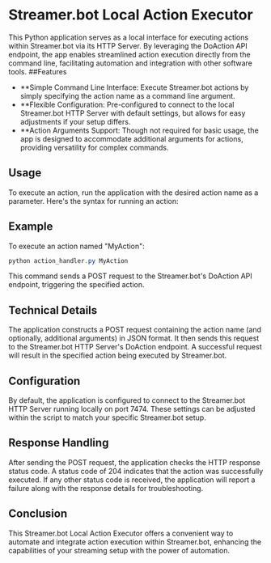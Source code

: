 # Streamer.bot Local Action Executor

This Python application serves as a local interface for executing actions within Streamer.bot via its HTTP Server. By leveraging the DoAction API endpoint, the app enables streamlined action execution directly from the command line, facilitating automation and integration with other software tools.
##Features

- **Simple Command Line Interface: Execute Streamer.bot actions by simply specifying the action name as a command line argument.
- **Flexible Configuration: Pre-configured to connect to the local Streamer.bot HTTP Server with default settings, but allows for easy adjustments if your setup differs.
- **Action Arguments Support: Though not required for basic usage, the app is designed to accommodate additional arguments for actions, providing versatility for complex commands.

## Usage

To execute an action, run the application with the desired action name as a parameter. Here's the syntax for running an action:

## Example

To execute an action named "MyAction":

```Powershell
python action_handler.py MyAction
```

This command sends a POST request to the Streamer.bot's DoAction API endpoint, triggering the specified action.
## Technical Details

The application constructs a POST request containing the action name (and optionally, additional arguments) in JSON format. It then sends this request to the Streamer.bot HTTP Server's DoAction endpoint. A successful request will result in the specified action being executed by Streamer.bot.
## Configuration

By default, the application is configured to connect to the Streamer.bot HTTP Server running locally on port 7474. These settings can be adjusted within the script to match your specific Streamer.bot setup.
## Response Handling

After sending the POST request, the application checks the HTTP response status code. A status code of 204 indicates that the action was successfully executed. If any other status code is received, the application will report a failure along with the response details for troubleshooting.
## Conclusion

This Streamer.bot Local Action Executor offers a convenient way to automate and integrate action execution within Streamer.bot, enhancing the capabilities of your streaming setup with the power of automation.
